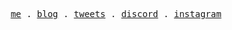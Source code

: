 <p align="center">
  <samp>
    <a href="https://heywinit.me">me</a> .
    <a href="https://heywinit.me/blog">blog</a> .
    <a href="https://twitter.com/hiwinit">tweets</a> .
    <a href="https://heywinit.me/discord">discord</a> .
    <a href="https://instagram.com/heywint">instagram</a>
  </samp>
</p>
